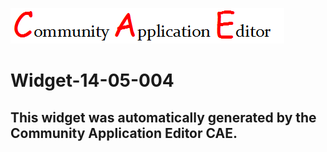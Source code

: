 ![CAE](https://github.com/PhilCAEOrg/frontendComponent-Widget-14-05-004/blob/gh-pages/img/logo.png)  

Widget-14-05-004
===================


This widget was automatically generated by the Community Application Editor CAE.  
---------------
